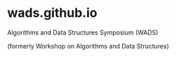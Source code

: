 # wads.github.io
Algorithms and Data Structures Symposium (WADS)

(formerly Workshop on Algorithms and Data Structures)
